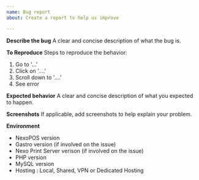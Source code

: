 ```yaml
---
name: Bug report
about: Create a report to help us improve

---
```


**Describe the bug**
A clear and concise description of what the bug is.

**To Reproduce**
Steps to reproduce the behavior:
1. Go to '...'
2. Click on '....'
3. Scroll down to '....'
4. See error

**Expected behavior**
A clear and concise description of what you expected to happen.

**Screenshots**
If applicable, add screenshots to help explain your problem.

**Environment**
- NexoPOS version
- Gastro version (if involved on the issue)
- Nexo Print Server verison (if involved on the issue)
- PHP version
- MySQL version
- Hosting : Local, Shared, VPN or Dedicated Hosting
